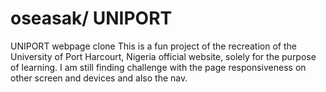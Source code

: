 # oseasak/ UNIPORT
 UNIPORT  webpage clone
This is a fun project of the recreation of the University of Port Harcourt, Nigeria official website, solely for the purpose of learning.
I am still finding challenge with the page responsiveness on other screen and devices and also the nav.